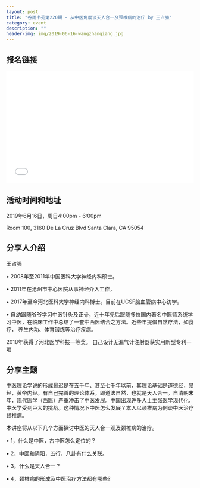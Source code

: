 ```yaml
---
layout: post
title: "谷雨书苑第220期 - 从中医角度谈天人合一及颈椎病的治疗 by 王占强"
category: event
description: ""
header-img: img/2019-06-16-wangzhanqiang.jpg
---
```


## 报名链接
<div style="width:100%; text-align:left;" ><iframe src="//eventbrite.com/tickets-external?eid=62831556878&ref=etckt" frameborder="0" height="300" width="100%" vspace="0" hspace="0" marginheight="5" marginwidth="5" scrolling="auto" allowtransparency="true"></iframe></div>

## 活动时间和地址
2019年6月16日，周日4:00pm - 6:00pm

Room 100, 3160 De La Cruz Blvd Santa Clara, CA 95054


## 分享人介绍
王占强 

•    2008年至2011年中国医科大学神经内科硕士。 

•    2011年在沧州市中心医院从事神经介入工作， 

•    2017年至今河北医科大学神经内科博士。目前在UCSF脑血管病中心访学。 

•    自幼跟随爷爷学习中医针灸及正骨，近十年先后跟随多位国内著名中医师系统学习中医，在临床工作中总结了一套中西医结合之方法。近些年提倡自然疗法，如食疗，
养生内功、体育锻炼等治疗疾病。
 
2018年获得了河北医学科技一等奖。 自己设计无漏气计注射器获实用新型专利一项

## 分享主题
中医理论学说的形成最迟是在五千年、甚至七千年以前，其理论基础是道德经，易经，黄帝内经。有自己完善的理论体系，即道法自然，也就是天人合一。自清朝末年，现代医学（西医）严重冲击了中医发展。中国出现许多人士主张医学现代化，中医学受到巨大的挑战。这种情况下中医怎么发展？本人以颈椎病为例谈中医治疗颈椎病。 
 
本讲座将从以下几个方面探讨中医的天人合一观及颈椎病的治疗。

•  1，什么是中医，古中医怎么定位的？ 

•  2，中医和阴阳，五行，八卦有什么关联。 

•  3，什么是天人合一？ 

•  4，颈椎病的形成及中医治疗方法都有哪些?
